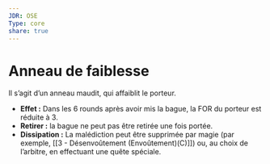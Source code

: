 ```yaml
---
JDR: OSE
Type: core
share: true
---
```

# Anneau de faiblesse

Il s’agit d’un anneau maudit, qui affaiblit le porteur.

- **Effet :** Dans les 6 rounds après avoir mis la bague, la FOR du porteur est réduite à 3.
- **Retirer :** la bague ne peut pas être retirée une fois portée.
- **Dissipation :** La malédiction peut être supprimée par magie (par exemple, [[3 - Désenvoûtement (Envoûtement)(C)]]) ou, au choix de l’arbitre, en effectuant une quête spéciale.